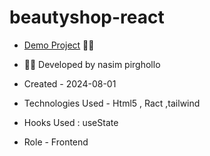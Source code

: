 # beautyshop-react
- [Demo Project](https://project-react-bice-omega.vercel.app/) 👩‍💻






- 👩‍🎓 Developed by nasim pirghollo

- Created - 2024-08-01

- Technologies Used - Html5 , Ract ,tailwind 

- Hooks Used : useState 

- Role - Frontend
